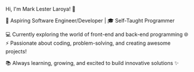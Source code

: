 Hi, I'm Mark Lester Laroya! 👋

🚀 Aspiring Software Engineer/Developer | 🎓 Self-Taught Programmer

💻 Currently exploring the world of front-end and back-end programming 🌐
⚡ Passionate about coding, problem-solving, and creating awesome projects!

📚 Always learning, growing, and excited to build innovative solutions ✨
